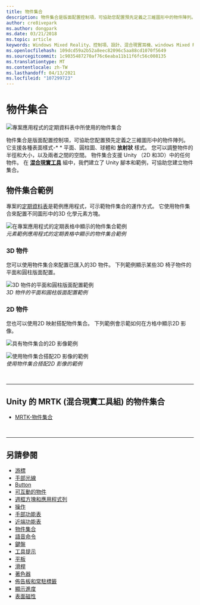 ```yaml
---
title: 物件集合
description: 物件集合是版面配置控制項，可協助您配置預先定義之三維圖形中的物件陣列。
author: cre8ivepark
ms.author: dongpark
ms.date: 03/21/2018
ms.topic: article
keywords: Windows Mixed Reality、控制項、設計、混合現實耳機、windows Mixed Reality 耳機、虛擬實境耳機、HoloLens、物件集合、2D、3D、MRTK、混合現實工具組
ms.openlocfilehash: 109dcd59a2b52a8eec82096c5aa88cd1070f5649
ms.sourcegitcommit: 1c9035487270af76c6eaba11b11f6fc56c008135
ms.translationtype: MT
ms.contentlocale: zh-TW
ms.lasthandoff: 04/13/2021
ms.locfileid: "107299723"
---
```

# <a name="object-collection"></a>物件集合

![專案應用程式的定期資料表中所使用的物件集合](images/UX_Hero_ObjectCollection.jpg)<br>

物件集合是版面配置控制項，可協助您配置預先定義之三維圖形中的物件陣列。 它支援各種表面樣式-* * 平面、圓柱圖、球體和 **放射狀** 樣式。 您可以調整物件的半徑和大小，以及兩者之間的空間。 物件集合支援 Unity （2D 和3D）中的任何物件。 在 **[混合現實工具](https://microsoft.github.io/MixedRealityToolkit-Unity/Documentation/README_ObjectCollection.html)** 組中，我們建立了 Unity 腳本和範例，可協助您建立物件集合。

## <a name="object-collection-examples"></a>物件集合範例

專案的[定期資料表](../develop/unity/periodic-table-of-the-elements.md)是範例應用程式，可示範物件集合的運作方式。 它使用物件集合來配置不同圖形中的3D 化學元素方塊。

![在專案應用程式的定期表格中顯示的物件集合範例](images/periodictable-collections-1000px.jpg)<br>
*元素範例應用程式的定期表格中顯示的物件集合範例*

### <a name="3d-objects"></a>3D 物件

您可以使用物件集合來配置已匯入的3D 物件。 下列範例顯示某些3D 椅子物件的平面和圓柱版面配置。

![3D 物件的平面和圓柱版面配置範例](images/objectcollection-3dobjects-1000px.jpg)<br>
*3D 物件的平面和圓柱版面配置範例*

### <a name="2d-objects"></a>2D 物件

您也可以使用2D 映射搭配物件集合。 下列範例會示範如何在方格中顯示2D 影像。

![具有物件集合的2D 影像範例](images/940px-layout-3dobjects-3.jpg)

![使用物件集合搭配2D 影像的範例](images/940px-layout-2dimages.jpg)<br>
*使用物件集合搭配2D 影像的範例*

<br>

---

## <a name="object-collection-in-mrtk-mixed-reality-toolkit-for-unity"></a>Unity 的 MRTK (混合現實工具組) 的物件集合

* [MRTK-物件集合](https://docs.microsoft.com/windows/mixed-reality/mrtk-unity/features/ux-building-blocks/object-collection)

<br>

---

## <a name="see-also"></a>另請參閱

* [游標](cursors.md)
* [手部光線](point-and-commit.md)
* [Button](button.md)
* [可互動的物件](interactable-object.md)
* [週框方塊和應用程式列](app-bar-and-bounding-box.md)
* [操作](direct-manipulation.md)
* [手部功能表](hand-menu.md)
* [近端功能表](near-menu.md)
* [物件集合](object-collection.md)
* [語音命令](voice-input.md)
* [鍵盤](keyboard.md)
* [工具提示](tooltip.md)
* [平板](slate.md)
* [滑桿](slider.md)
* [著色器](shader.md)
* [佈告板和常駐標籤](billboarding-and-tag-along.md)
* [顯示進度](progress.md)
* [表面磁性](surface-magnetism.md)
